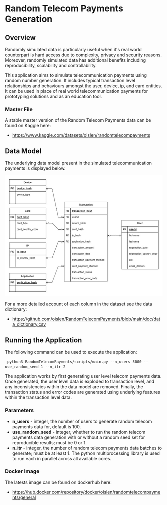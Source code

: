 # Random Telecom Payments Generation

## Overview

Randomly simulated data is particularly useful when it's real world counterpart is hard access due to complexity, privacy and security reasons. Moreover, randomly simulated data has additional benefits including reproducibility, scalability and controllability. 

This application aims to simulate telecommunication payments using random number generation. It includes typical transaction level relationships and behaviours amongst the user, device, ip, and card entities. It can be used in place of real world telecommunication payments for prototyping solutions and as an education tool. 

### Master File

A stable master version of the Random Telecom Payments data can be found on Kaggle here:

* https://www.kaggle.com/datasets/oislen/randomtelecompayments

## Data Model

The underlying data model present in the simulated telecommunication payments is displayed below. 

![Entity Relationship Diagram](doc/entity_relationship_diagram.jpg)

For a more detailed account of each column in the dataset see the data dictionary:

* https://github.com/oislen/RandomTelecomPayments/blob/main/doc/data_dictionary.csv

## Running the Application

The following command can be used to execute the application:

     python3 RandomTelecomPayments/scripts/main.py --n_users 5000 --use_random_seed 1 --n_itr 2

The application works by first generating user level telecom payments data. Once generated, the user level data is exploded to transaction level, and any inconsistencies within the data model are removed. Finally, the transaction status and error codes are generated using underlying features within the transaction level data.

### Parameters

* **n_users** - integer, the number of users to generate random telecom payments data for, default is 100.
* **use_random_seed** - integer, whether to run the random telecom payments data generation with or without a random seed set for reproducible results; must be 0 or 1.
* **n_itr** - integer, the number of random telecom payments data batches to generate; must be at least 1. The python multiprocessing library is used to run each in parallel across all available cores.

### Docker Image

The latests image can be found on dockerhub here:
* https://hub.docker.com/repository/docker/oislen/randomtelecompayments/general

